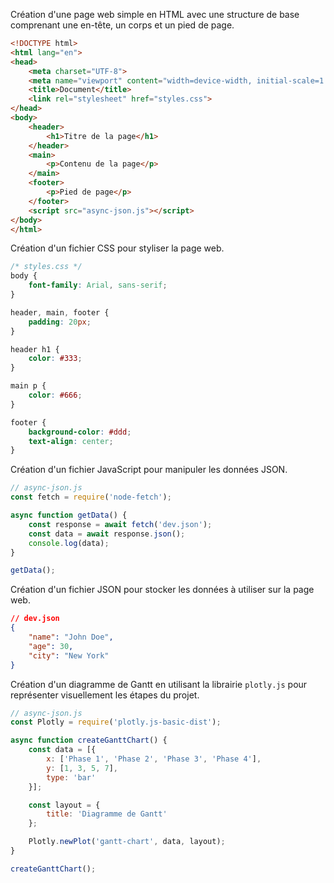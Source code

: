 Création d'une page web simple en HTML avec une structure de base comprenant une en-tête, un corps et un pied de page.

```html
<!DOCTYPE html>
<html lang="en">
<head>
    <meta charset="UTF-8">
    <meta name="viewport" content="width=device-width, initial-scale=1.0">
    <title>Document</title>
    <link rel="stylesheet" href="styles.css">
</head>
<body>
    <header>
        <h1>Titre de la page</h1>
    </header>
    <main>
        <p>Contenu de la page</p>
    </main>
    <footer>
        <p>Pied de page</p>
    </footer>
    <script src="async-json.js"></script>
</body>
</html>
```

Création d'un fichier CSS pour styliser la page web.

```css
/* styles.css */
body {
    font-family: Arial, sans-serif;
}

header, main, footer {
    padding: 20px;
}

header h1 {
    color: #333;
}

main p {
    color: #666;
}

footer {
    background-color: #ddd;
    text-align: center;
}
```

Création d'un fichier JavaScript pour manipuler les données JSON.

```javascript
// async-json.js
const fetch = require('node-fetch');

async function getData() {
    const response = await fetch('dev.json');
    const data = await response.json();
    console.log(data);
}

getData();
```

Création d'un fichier JSON pour stocker les données à utiliser sur la page web.

```json
// dev.json
{
    "name": "John Doe",
    "age": 30,
    "city": "New York"
}
```

Création d'un diagramme de Gantt en utilisant la librairie `plotly.js` pour représenter visuellement les étapes du projet.

```javascript
// async-json.js
const Plotly = require('plotly.js-basic-dist');

async function createGanttChart() {
    const data = [{
        x: ['Phase 1', 'Phase 2', 'Phase 3', 'Phase 4'],
        y: [1, 3, 5, 7],
        type: 'bar'
    }];

    const layout = {
        title: 'Diagramme de Gantt'
    };

    Plotly.newPlot('gantt-chart', data, layout);
}

createGanttChart();
```